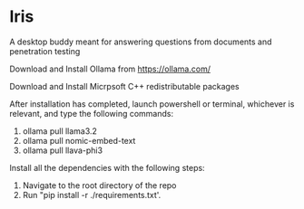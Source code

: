 # Iris
A desktop buddy meant for answering questions from documents and penetration testing

Download and Install Ollama from https://ollama.com/

Download and Install Micrpsoft C++ redistributable packages

After installation has completed, launch powershell or terminal, whichever is relevant, and type the following commands:

1. ollama pull llama3.2
2. ollama pull nomic-embed-text
3. ollama pull llava-phi3

Install all the dependencies with the following steps:

1. Navigate to the root directory of the repo
2. Run "pip install -r ./requirements.txt'.
